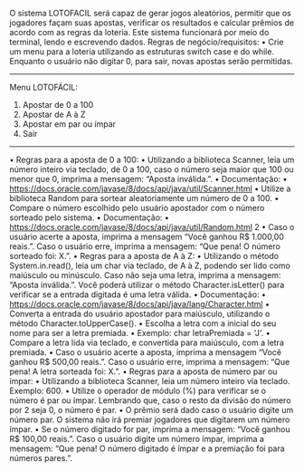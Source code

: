 O sistema LOTOFACIL será capaz de gerar jogos aleatórios, permitir que os jogadores façam
suas apostas, verificar os resultados e calcular prêmios de acordo com as regras da loteria. Este
sistema funcionará por meio do terminal, lendo e escrevendo dados.
Regras de negócio/requisitos:
• Crie um menu para a loteria utilizando as estruturas switch case e do while. Enquanto
o usuário não digitar 0, para sair, novas apostas serão permitidas.
**************************
Menu LOTOFÁCIL:
1) Apostar de 0 a 100
2) Apostar de A à Z
3) Apostar em par ou ímpar
0) Sair
**************************
• Regras para a aposta de 0 a 100:
• Utilizando a biblioteca Scanner, leia um número inteiro via teclado, de 0 a 100,
caso o número seja maior que 100 ou menor que 0, imprima a mensagem: “Aposta
inválida.”.
• Documentação:
• https://docs.oracle.com/javase/8/docs/api/java/util/Scanner.html
• Utilize a biblioteca Random para sortear aleatoriamente um número de 0 a 100.
• Compare o número escolhido pelo usuário apostador com o número sorteado pelo
sistema.
• Documentação:
• https://docs.oracle.com/javase/8/docs/api/java/util/Random.html
2
• Caso o usuário acerte a aposta, imprima a mensagem “Você ganhou R$ 1.000,00
reais.”. Caso o usuário erre, imprima a mensagem: “Que pena! O número sorteado
foi: X.”.
• Regras para a aposta de A à Z:
• Utilizando o método System.in.read(), leia um char via teclado, de A à Z, podendo
ser lido como maiúsculo ou minúsculo. Caso não seja uma letra, imprima a
mensagem: “Aposta inválida.”. Você poderá utilizar o método Character.isLetter()
para verificar se a entrada digitada é uma letra válida.
• Documentação:
• https://docs.oracle.com/javase/8/docs/api/java/lang/Character.html
• Converta a entrada do usuário apostador para maiúsculo, utilizando o método
Character.toUpperCase().
• Escolha a letra com a inicial do seu nome para ser a letra premiada.
• Exemplo: char letraPremiada = 'J'.
• Compare a letra lida via teclado, e convertida para maiúsculo, com a letra
premiada.
• Caso o usuário acerte a aposta, imprima a mensagem “Você ganhou R$ 500,00
reais.”. Caso o usuário erre, imprima a mensagem: “Que pena! A letra sorteada foi:
X.”.
• Regras para a aposta de número par ou ímpar:
• Utilizando a biblioteca Scanner, leia um número inteiro via teclado. Exemplo: 600.
• Utilize o operador de módulo (%) para verificar se o número é par ou ímpar.
Lembrando que, caso o resto da divisão do número por 2 seja 0, o número é par.
• O prêmio será dado caso o usuário digite um número par. O sistema não irá
premiar jogadores que digitarem um número ímpar.
• Se o número digitado for par, imprima a mensagem: “Você ganhou R$ 100,00
reais.”. Caso o usuário digite um número ímpar, imprima a mensagem: “Que pena!
O número digitado é ímpar e a premiação foi para números pares.”.
